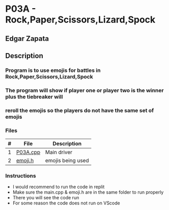 # P03A - Rock,Paper,Scissors,Lizard,Spock
## Edgar Zapata
## Description

### Program is to use  emojis  for battles in Rock,Paper,Scissors,Lizard,Spock
### The  program will show if player one or player two is the winner plus the tiebreaker will
### reroll the  emojis so the players do not have the same set of emojis


### Files
|   #   | File            | Description                                        |
| :---: | --------------- | -------------------------------------------------- |
|   1   | <a href ="https://github.com/ezapez/2143-OOP-Zapata/blob/main/Assignments/P03A/main.cpp">P03A.cpp</a>        | Main driver                                        |
|   2   | <a href ="https://github.com/ezapez/2143-OOP-Zapata/blob/main/Assignments/P03A/emoji.h">emoji.h</a>       | emojis being used                  |




### Instructions
- I would recommend to run the code in replit
- Make sure the main.cpp & emoji.h are in the same folder to run properly
- There you will see the code run
- For some reason the code does not  run on VScode  
